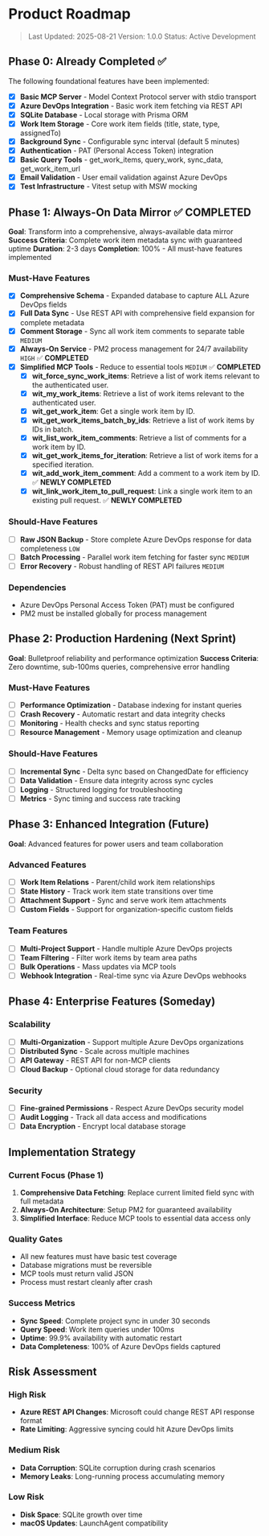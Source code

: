 # Product Roadmap

> Last Updated: 2025-08-21
> Version: 1.0.0
> Status: Active Development

## Phase 0: Already Completed ✅

The following foundational features have been implemented:

- [x] **Basic MCP Server** - Model Context Protocol server with stdio transport
- [x] **Azure DevOps Integration** - Basic work item fetching via REST API
- [x] **SQLite Database** - Local storage with Prisma ORM
- [x] **Work Item Storage** - Core work item fields (title, state, type, assignedTo)
- [x] **Background Sync** - Configurable sync interval (default 5 minutes)
- [x] **Authentication** - PAT (Personal Access Token) integration
- [x] **Basic Query Tools** - get_work_items, query_work, sync_data, get_work_item_url
- [x] **Email Validation** - User email validation against Azure DevOps
- [x] **Test Infrastructure** - Vitest setup with MSW mocking

## Phase 1: Always-On Data Mirror ✅ **COMPLETED**

**Goal**: Transform into a comprehensive, always-available data mirror
**Success Criteria**: Complete work item metadata sync with guaranteed uptime
**Duration**: 2-3 days
**Completion**: 100% - All must-have features implemented

### Must-Have Features

- [x] **Comprehensive Schema** - Expanded database to capture ALL Azure DevOps fields
- [x] **Full Data Sync** - Use REST API with comprehensive field expansion for complete metadata
- [x] **Comment Storage** - Sync all work item comments to separate table `MEDIUM`
- [x] **Always-On Service** - PM2 process management for 24/7 availability `HIGH` ✅ **COMPLETED**
- [x] **Simplified MCP Tools** - Reduce to essential tools `MEDIUM` ✅ **COMPLETED**
  - [x] **wit_force_sync_work_items**: Retrieve a list of work items relevant to the authenticated user.
  - [x] **wit_my_work_items**: Retrieve a list of work items relevant to the authenticated user.
  - [x] **wit_get_work_item**: Get a single work item by ID.
  - [x] **wit_get_work_items_batch_by_ids**: Retrieve a list of work items by IDs in batch.
  - [x] **wit_list_work_item_comments**: Retrieve a list of comments for a work item by ID.
  - [x] **wit_get_work_items_for_iteration**: Retrieve a list of work items for a specified iteration.
  - [x] **wit_add_work_item_comment**: Add a comment to a work item by ID. ✅ **NEWLY COMPLETED**
  - [x] **wit_link_work_item_to_pull_request**: Link a single work item to an existing pull request. ✅ **NEWLY COMPLETED**

### Should-Have Features

- [ ] **Raw JSON Backup** - Store complete Azure DevOps response for data completeness `LOW`
- [ ] **Batch Processing** - Parallel work item fetching for faster sync `MEDIUM`
- [ ] **Error Recovery** - Robust handling of REST API failures `MEDIUM`

### Dependencies

- Azure DevOps Personal Access Token (PAT) must be configured
- PM2 must be installed globally for process management

## Phase 2: Production Hardening (Next Sprint)

**Goal**: Bulletproof reliability and performance optimization
**Success Criteria**: Zero downtime, sub-100ms queries, comprehensive error handling

### Must-Have Features

- [ ] **Performance Optimization** - Database indexing for instant queries
- [ ] **Crash Recovery** - Automatic restart and data integrity checks
- [ ] **Monitoring** - Health checks and sync status reporting
- [ ] **Resource Management** - Memory usage optimization and cleanup

### Should-Have Features

- [ ] **Incremental Sync** - Delta sync based on ChangedDate for efficiency
- [ ] **Data Validation** - Ensure data integrity across sync cycles
- [ ] **Logging** - Structured logging for troubleshooting
- [ ] **Metrics** - Sync timing and success rate tracking

## Phase 3: Enhanced Integration (Future)

**Goal**: Advanced features for power users and team collaboration

### Advanced Features

- [ ] **Work Item Relations** - Parent/child work item relationships
- [ ] **State History** - Track work item state transitions over time
- [ ] **Attachment Support** - Sync and serve work item attachments
- [ ] **Custom Fields** - Support for organization-specific custom fields

### Team Features

- [ ] **Multi-Project Support** - Handle multiple Azure DevOps projects
- [ ] **Team Filtering** - Filter work items by team area paths
- [ ] **Bulk Operations** - Mass updates via MCP tools
- [ ] **Webhook Integration** - Real-time sync via Azure DevOps webhooks

## Phase 4: Enterprise Features (Someday)

### Scalability

- [ ] **Multi-Organization** - Support multiple Azure DevOps organizations
- [ ] **Distributed Sync** - Scale across multiple machines
- [ ] **API Gateway** - REST API for non-MCP clients
- [ ] **Cloud Backup** - Optional cloud storage for data redundancy

### Security

- [ ] **Fine-grained Permissions** - Respect Azure DevOps security model
- [ ] **Audit Logging** - Track all data access and modifications
- [ ] **Data Encryption** - Encrypt local database storage

## Implementation Strategy

### Current Focus (Phase 1)

1. **Comprehensive Data Fetching**: Replace current limited field sync with full metadata
2. **Always-On Architecture**: Setup PM2 for guaranteed availability
3. **Simplified Interface**: Reduce MCP tools to essential data access only

### Quality Gates

- All new features must have basic test coverage
- Database migrations must be reversible
- MCP tools must return valid JSON
- Process must restart cleanly after crash

### Success Metrics

- **Sync Speed**: Complete project sync in under 30 seconds
- **Query Speed**: Work item queries under 100ms
- **Uptime**: 99.9% availability with automatic restart
- **Data Completeness**: 100% of Azure DevOps fields captured

## Risk Assessment

### High Risk

- **Azure REST API Changes**: Microsoft could change REST API response format
- **Rate Limiting**: Aggressive syncing could hit Azure DevOps limits

### Medium Risk

- **Data Corruption**: SQLite corruption during crash scenarios
- **Memory Leaks**: Long-running process accumulating memory

### Low Risk

- **Disk Space**: SQLite growth over time
- **macOS Updates**: LaunchAgent compatibility
